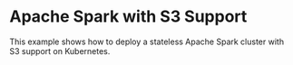 # Apache Spark with S3 Support

This example shows how to deploy a stateless Apache Spark cluster with S3 support on Kubernetes.
